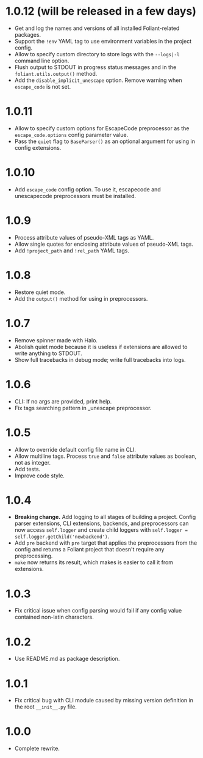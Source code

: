 # 1.0.12 (will be released in a few days)

-   Get and log the names and versions of all installed Foliant-related packages.
-   Support the `!env` YAML tag to use environment variables in the project config.
-   Allow to specify custom directory to store logs with the `--logs|-l` command line option.
-   Flush output to STDOUT in progress status messages and in the `foliant.utils.output()` method.
-   Add the `disable_implicit_unescape` option. Remove warning when `escape_code` is not set.

# 1.0.11

-   Allow to specify custom options for EscapeCode preprocessor as the `escape_code.options` config parameter value.
-   Pass the `quiet` flag to `BaseParser()` as an optional argument for using in config extensions.

# 1.0.10

-   Add `escape_code` config option. To use it, escapecode and unescapecode preprocessors must be installed.

# 1.0.9

-   Process attribute values of pseudo-XML tags as YAML.
-   Allow single quotes for enclosing attribute values of pseudo-XML tags.
-   Add `!project_path` and `!rel_path` YAML tags.

# 1.0.8

-   Restore quiet mode.
-   Add the `output()` method for using in preprocessors.

# 1.0.7

-   Remove spinner made with Halo.
-   Abolish quiet mode because it is useless if extensions are allowed to write anything to STDOUT.
-   Show full tracebacks in debug mode; write full tracebacks into logs.

# 1.0.6

-   CLI: If no args are provided, print help.
-   Fix tags searching pattern in _unescape preprocessor.

# 1.0.5

-   Allow to override default config file name in CLI.
-   Allow multiline tags. Process `true` and `false` attribute values as boolean, not as integer.
-   Add tests.
-   Improve code style.

# 1.0.4

-   **Breaking change.** Add logging to all stages of building a project. Config parser extensions, CLI extensions, backends, and preprocessors can now access `self.logger` and create child loggers with `self.logger = self.logger.getChild('newbackend')`.
-   Add `pre` backend with `pre` target that applies the preprocessors from the config and returns a Foliant project that doesn't require any preprocessing.
-   `make` now returns its result, which makes is easier to call it from extensions.

# 1.0.3

-   Fix critical issue when config parsing would fail if any config value contained non-latin characters.

# 1.0.2

-   Use README.md as package description.

# 1.0.1

-   Fix critical bug with CLI module caused by missing version definition in the root `__init__.py` file.

# 1.0.0

-   Complete rewrite.
